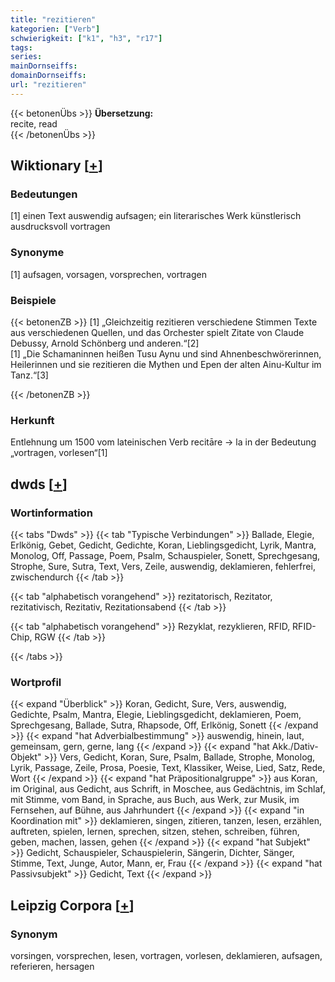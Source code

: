 ```yaml
---
title: "rezitieren"
kategorien: ["Verb"]
schwierigkeit: ["k1", "h3", "r17"]
tags:
series:
mainDornseiffs:
domainDornseiffs:
url: "rezitieren"
---
```


{{< betonenÜbs >}}
**Übersetzung:**  
recite, read  
{{< /betonenÜbs >}}

## Wiktionary [[+](https://de.wiktionary.org/wiki/rezitieren)]

### Bedeutungen
[1] einen Text auswendig aufsagen; ein literarisches Werk künstlerisch ausdrucksvoll vortragen  

### Synonyme
[1] aufsagen,  vorsagen, vorsprechen, vortragen  

### Beispiele
{{< betonenZB >}}
[1] „Gleichzeitig rezitieren verschiedene Stimmen Texte aus verschiedenen Quellen, und das Orchester spielt Zitate von Claude Debussy, Arnold Schönberg und anderen.“[2]  
[1] „Die Schamaninnen heißen Tusu Aynu und sind Ahnenbeschwörerinnen, Heilerinnen und sie rezitieren die Mythen und Epen der alten Ainu-Kultur im Tanz.“[3]  

{{< /betonenZB >}}
### Herkunft
Entlehnung um 1500 vom lateinischen Verb recitāre → la in der Bedeutung „vortragen, vorlesen“[1]  



## dwds [[+](https://www.dwds.de/wb/rezitieren)]

### Wortinformation
{{< tabs "Dwds" >}}
{{< tab "Typische Verbindungen" >}}
Ballade, Elegie, Erlkönig, Gebet, Gedicht, Gedichte, Koran, Lieblingsgedicht, Lyrik, Mantra, Monolog, Off, Passage, Poem, Psalm, Schauspieler, Sonett, Sprechgesang, Strophe, Sure, Sutra, Text, Vers, Zeile, auswendig, deklamieren, fehlerfrei, zwischendurch
{{< /tab >}}

{{< tab "alphabetisch vorangehend" >}}
rezitatorisch, Rezitator, rezitativisch, Rezitativ, Rezitationsabend
{{< /tab >}}

{{< tab "alphabetisch vorangehend" >}}
Rezyklat, rezyklieren, RFID, RFID-Chip, RGW
{{< /tab >}}

{{< /tabs >}}

### Wortprofil
{{< expand "Überblick" >}} Koran, Gedicht, Sure, Vers, auswendig, Gedichte, Psalm, Mantra, Elegie, Lieblingsgedicht, deklamieren, Poem, Sprechgesang, Ballade, Sutra, Rhapsode, Off, Erlkönig, Sonett {{< /expand >}}
{{< expand "hat Adverbialbestimmung" >}} auswendig, hinein, laut, gemeinsam, gern, gerne, lang {{< /expand >}}
{{< expand "hat Akk./Dativ-Objekt" >}} Vers, Gedicht, Koran, Sure, Psalm, Ballade, Strophe, Monolog, Lyrik, Passage, Zeile, Prosa, Poesie, Text, Klassiker, Weise, Lied, Satz, Rede, Wort {{< /expand >}}
{{< expand "hat Präpositionalgruppe" >}} aus Koran, im Original, aus Gedicht, aus Schrift, in Moschee, aus Gedächtnis, im Schlaf, mit Stimme, vom Band, in Sprache, aus Buch, aus Werk, zur Musik, im Fernsehen, auf Bühne, aus Jahrhundert {{< /expand >}}
{{< expand "in Koordination mit" >}} deklamieren, singen, zitieren, tanzen, lesen, erzählen, auftreten, spielen, lernen, sprechen, sitzen, stehen, schreiben, führen, geben, machen, lassen, gehen {{< /expand >}}
{{< expand "hat Subjekt" >}} Gedicht, Schauspieler, Schauspielerin, Sängerin, Dichter, Sänger, Stimme, Text, Junge, Autor, Mann, er, Frau {{< /expand >}}
{{< expand "hat Passivsubjekt" >}} Gedicht, Text {{< /expand >}}

## Leipzig Corpora [[+](https://corpora.uni-leipzig.de/en/res?word=rezitieren&corpusId=deu_newscrawl-public_2018)]


### Synonym
vorsingen, vorsprechen, lesen, vortragen, vorlesen, deklamieren, aufsagen, referieren, hersagen

